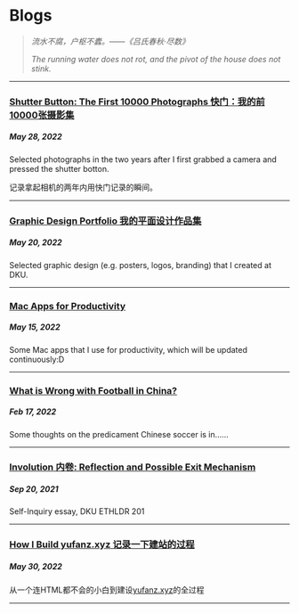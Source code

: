 # **Blogs**

> *流水不腐，户枢不蠹。——《吕氏春秋·尽数》*
> 
> *The running water does not rot, and the pivot of the house does not stink.*

---

### [Shutter Button: The First 10000 Photographs 快门：我的前10000张摄影集](Blogs/10000Photos.md)

##### May 28, 2022

<!-- > Your first 10000 photographs are your worst. -- Henri Cartier-Bresson
> 
> 你的前 10000 张照片是你最糟糕的。-- Henri Cartier-Bresson -->

Selected photographs in the two years after I first grabbed a camera and pressed the shutter botton.

记录拿起相机的两年内用快门记录的瞬间。

---

### [Graphic Design Portfolio 我的平面设计作品集](Blogs/GraphicDesign.md)

##### May 20, 2022

Selected graphic design (e.g. posters, logos, branding) that I created at DKU.

---
### [Mac Apps for Productivity](Blogs/MacApps.md)

##### May 15, 2022

Some Mac apps that I use for productivity, which will be updated continuously:D

---

### [What is Wrong with Football in China?](Blogs/ChinaFootball.md)

##### Feb 17, 2022

Some thoughts on the predicament Chinese soccer is in……


---

### [Involution 内卷: Reflection and Possible Exit Mechanism](Blogs/Involution.md)

##### Sep 20, 2021

Self-Inquiry essay, DKU ETHLDR 201

---

### [How I Build yufanz.xyz 记录一下建站的过程](Blogs/Build.md)

##### May 30, 2022

从一个连HTML都不会的小白到建设[yufanz.xyz](https://yufanz.xyz)的全过程

---
